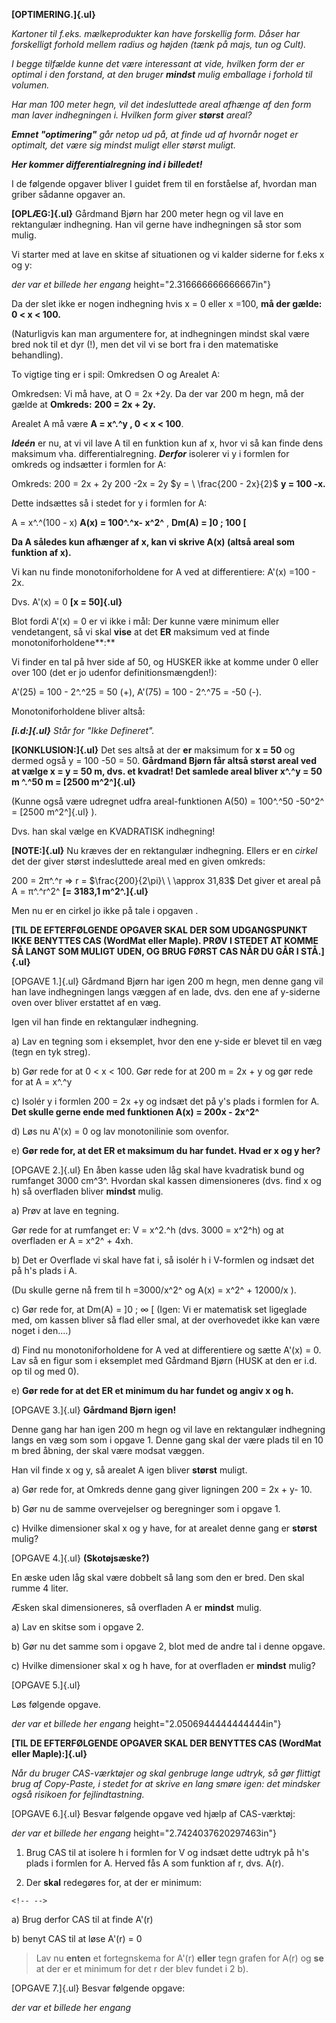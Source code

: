 **[OPTIMERING.]{.ul}**

*Kartoner til f.eks. mælkeprodukter kan have forskellig form. Dåser har
forskelligt forhold mellem radius og højden (tænk på majs, tun og
Cult).*

*I begge tilfælde kunne det være interessant at vide, hvilken form der
er optimal i den forstand, at den bruger **mindst** mulig emballage i
forhold til volumen.*

*Har man 100 meter hegn, vil det indesluttede areal afhænge af den form
man laver indhegningen i. Hvilken form giver **størst** areal?*

***Emnet "optimering"** går netop ud på, at finde ud af hvornår noget er
optimalt, det være sig mindst muligt eller størst muligt.*

***Her kommer differentialregning ind i billedet!***

I de følgende opgaver bliver I guidet frem til en forståelse af, hvordan
man griber sådanne opgaver an.

**[OPLÆG:]{.ul}** Gårdmand Bjørn har 200 meter hegn og vil lave en
rektangulær indhegning. Han vil gerne have indhegningen så stor som
mulig.

Vi starter med at lave en skitse af situationen og vi kalder siderne for
f.eks x og y:

*der var et billede her engang*
height="2.316666666666667in"}

Da der slet ikke er nogen indhegning hvis x = 0 eller x =100, **må der
gælde: 0 \< x \< 100.**

(Naturligvis kan man argumentere for, at indhegningen mindst skal være
bred nok til et dyr (!), men det vil vi se bort fra i den matematiske
behandling).

To vigtige ting er i spil: Omkredsen O og Arealet A:

Omkredsen: Vi må have, at O = 2x +2y. Da der var 200 m hegn, må der
gælde at **Omkreds:** **200 = 2x + 2y.**

Arealet A må være **A = x^.^y , 0 \< x \< 100**.

***Ideén*** er nu, at vi vil lave A til en funktion kun af x, hvor vi så
kan finde dens maksimum vha. differentialregning. ***Derfor*** isolerer
vi y i formlen for omkreds og indsætter i formlen for A:

Omkreds: 200 = 2x + 2y 200 -2x = 2y $y = \ \frac{200 - 2x}{2}$ **y = 100
-x.**

Dette indsættes så i stedet for y i formlen for A:

A = x^.^(100 - x) **A(x) = 100^.^x- x^2^** , **Dm(A) = \]0 ; 100 \[**

**Da A således kun afhænger af x, kan vi skrive A(x) (altså areal som
funktion af x).**

Vi kan nu finde monotoniforholdene for A ved at differentiere: A'(x)
=100 - 2x.

Dvs. A'(x) = 0 **[x = 50]{.ul}**

Blot fordi A'(x) = 0 er vi ikke i mål: Der kunne være minimum eller
vendetangent, så vi skal **vise** at det **ER** maksimum ved at finde
monotoniforholdene**:**

Vi finder en tal på hver side af 50, og HUSKER ikke at komme under 0
eller over 100 (det er jo udenfor definitionsmængden!):

A'(25) = 100 - 2^.^25 = 50 (+), A'(75) = 100 - 2^.^75 = -50 (-).

Monotoniforholdene bliver altså:

***[i.d:]{.ul}** Står for "Ikke Defineret".*

**[KONKLUSION:]{.ul}** Det ses altså at der **er** maksimum for **x =
50** og dermed også y = 100 -50 = 50. **Gårdmand Bjørn får altså størst
areal ved at vælge x = y = 50 m, dvs. et kvadrat! Det samlede areal
bliver x^.^y = 50 m ^.^50 m = [2500 m^2^]{.ul}**

(Kunne også være udregnet udfra areal-funktionen A(50) = 100^.^50 -50^2^
= [2500 m^2^]{.ul} ).

Dvs. han skal vælge en KVADRATISK indhegning!

**[NOTE:]{.ul}** Nu kræves der en rektangulær indhegning. Ellers er en
*cirkel* det der giver størst indesluttede areal med en given omkreds:

200 = 2π^.^r => r = $\frac{200}{2\pi}\ \  \approx 31,83$ Det giver et
areal på A = π^.^r^2^ **[= 3183,1 m^2^.]{.ul}**

Men nu er en cirkel jo ikke på tale i opgaven .

**[TIL DE EFTERFØLGENDE OPGAVER SKAL DER SOM UDGANGSPUNKT IKKE BENYTTES
CAS (WordMat eller Maple). PRØV I STEDET AT KOMME SÅ LANGT SOM MULIGT
UDEN, OG BRUG FØRST CAS NÅR DU GÅR I STÅ.]{.ul}**

[OPGAVE 1.]{.ul} Gårdmand Bjørn har igen 200 m hegn, men denne gang vil
han lave indhegningen langs væggen af en lade, dvs. den ene af y-siderne
oven over bliver erstattet af en væg.

Igen vil han finde en rektangulær indhegning.

a)  Lav en tegning som i eksemplet, hvor den ene y-side er blevet til en
    væg (tegn en tyk streg).

b)  Gør rede for at 0 \< x \< 100. Gør rede for at 200 m = 2x + y og gør
    rede for at A = x^.^y

c)  Isolér y i formlen 200 = 2x +y og indsæt det på y's plads i formlen
    for A. **Det skulle gerne ende med funktionen A(x) = 200x - 2x^2^**

d)  Løs nu A'(x) = 0 og lav monotonilinie som ovenfor.

e)  **Gør rede for, at det ER et maksimum du har fundet. Hvad er x og y
    her?**

[OPGAVE 2.]{.ul} En åben kasse uden låg skal have kvadratisk bund og
rumfanget 3000 cm^3^. Hvordan skal kassen dimensioneres (dvs. find x og
h) så overfladen bliver **mindst** mulig.

a)  Prøv at lave en tegning.

Gør rede for at rumfanget er: V = x^2.^h (dvs. 3000 = x^2^h) og at
overfladen er A = x^2^ + 4xh.

b)  Det er Overflade vi skal have fat i, så isolér h i V-formlen og
    indsæt det på h's plads i A.

(Du skulle gerne nå frem til h =3000/x^2^ og A(x) = x^2^ + 12000/x ).

c)  Gør rede for, at Dm(A) = \]0 ; ∞ \[ (Igen: Vi er matematisk set
    ligeglade med, om kassen bliver så flad eller smal, at der
    overhovedet ikke kan være noget i den....)

d)  Find nu monotoniforholdene for A ved at differentiere og sætte A'(x)
    = 0. Lav så en figur som i eksemplet med Gårdmand Bjørn (HUSK at den
    er i.d. op til og med 0).

e)  **Gør rede for at det ER et minimum du har fundet og angiv x og h.**

[OPGAVE 3.]{.ul} **Gårdmand Bjørn igen!**

Denne gang har han igen 200 m hegn og vil lave en rektangulær indhegning
langs en væg som som i opgave 1. Denne gang skal der være plads til en
10 m bred åbning, der skal være modsat væggen.

Han vil finde x og y, så arealet A igen bliver **størst** muligt.

a)  Gør rede for, at Omkreds denne gang giver ligningen 200 = 2x +
    y- 10.

b)  Gør nu de samme overvejelser og beregninger som i opgave 1.

c)  Hvilke dimensioner skal x og y have, for at arealet denne gang er
    **størst** mulig?

[OPGAVE 4.]{.ul} **(Skotøjsæske?)**

En æske uden låg skal være dobbelt så lang som den er bred. Den skal
rumme 4 liter.

Æsken skal dimensioneres, så overfladen A er **mindst** mulig.

a)  Lav en skitse som i opgave 2.

b)  Gør nu det samme som i opgave 2, blot med de andre tal i denne
    opgave.

c)  Hvilke dimensioner skal x og h have, for at overfladen er **mindst**
    mulig?

[OPGAVE 5.]{.ul}

Løs følgende opgave.

*der var et billede her engang*
height="2.0506944444444444in"}

**[TIL DE EFTERFØLGENDE OPGAVER SKAL DER BENYTTES CAS (WordMat eller
Maple):]{.ul}**

*Når du bruger CAS-værktøjer og skal genbruge lange udtryk, så gør
flittigt brug af Copy-Paste, i stedet for at skrive en lang smøre igen:
det mindsker også risikoen for fejlindtastning.*

[OPGAVE 6.]{.ul} Besvar følgende opgave ved hjælp af CAS-værktøj:

*der var et billede her engang*
height="2.7424037620297463in"}

1)  Brug CAS til at isolere h i formlen for V og indsæt dette udtryk på
    h's plads i formlen for A. Herved fås A som funktion af r, dvs.
    A(r).

2)  Der **skal** redegøres for, at der er minimum:

```{=html}
<!-- -->
```
a)  Brug derfor CAS til at finde A'(r)

b)  benyt CAS til at løse A'(r) = 0

> Lav nu **enten** et fortegnskema for A'(r) **eller** tegn grafen for
> A(r) og **se** at der er et minimum for det r der blev fundet i 2 b).

[OPGAVE 7.]{.ul} Besvar følgende opgave:

*der var et billede her engang*
